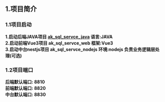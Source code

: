## 1.项目简介
### 1.1项目启动
**1.启动后端JAVA项目 <a href="https://github.com/939446256/ak_sql_servce_java">ak_sql_servce_java</a> 语言:JAVA<br/>**
**2.启动前端Vue3项目 ak_sql_servce_web 框架:Vue3**<br/>
**3.启动中台nestjs项目 ak_sql_servce_nodejs 环境:nodejs 负责业务逻辑层处理(可选)**

 
### 1.2项目端口
**后端默认端口: 8810<br/>**
**前端默认端口: 8820<br/>**
**中台默认端口: 8830<br/>**



